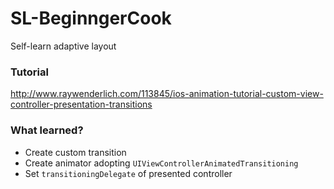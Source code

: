 SL-BeginngerCook
================

Self-learn adaptive layout

### Tutorial
http://www.raywenderlich.com/113845/ios-animation-tutorial-custom-view-controller-presentation-transitions

### What learned?
* Create custom transition
* Create animator adopting `UIViewControllerAnimatedTransitioning`
* Set `transitioningDelegate` of presented controller